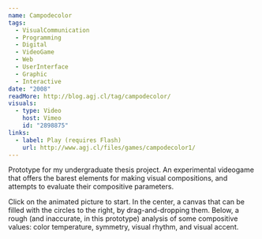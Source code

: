 ```yaml
---
name: Campodecolor
tags:
  - VisualCommunication
  - Programming
  - Digital
  - VideoGame
  - Web
  - UserInterface
  - Graphic
  - Interactive
date: "2008"
readMore: http://blog.agj.cl/tag/campodecolor/
visuals:
  - type: Video
    host: Vimeo
    id: "2898875"
links:
  - label: Play (requires Flash)
    url: http://www.agj.cl/files/games/campodecolor1/
---
```



Prototype for my undergraduate thesis project. An experimental videogame that offers the barest elements for making visual compositions, and attempts to evaluate their compositive parameters.

Click on the animated picture to start. In the center, a canvas that can be filled with the circles to the right, by drag-and-dropping them. Below, a rough (and inaccurate, in this prototype) analysis of some compositive values: color temperature, symmetry, visual rhythm, and visual accent.
